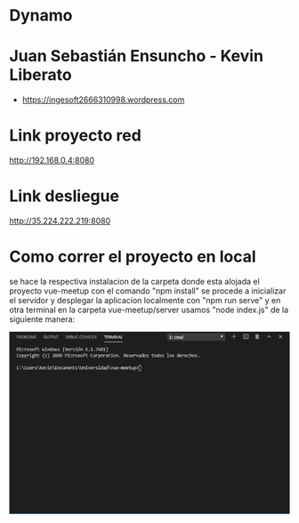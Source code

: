 # Dynamo
# Juan Sebastián Ensuncho - Kevin Liberato
- https://ingesoft2666310998.wordpress.com
# Link proyecto red
http://192.168.0.4:8080
# Link desliegue
http://35.224.222.219:8080

# Como correr el proyecto en local
se hace la respectiva instalacion de la carpeta donde esta alojada el proyecto vue-meetup con el comando "npm install"
se procede a inicializar el servidor y desplegar la aplicacion localmente con "npm run serve" 
y en otra terminal en la carpeta vue-meetup/server usamos "node index.js" de la siguiente manera:

![run_project.gif](run_project.gif)

